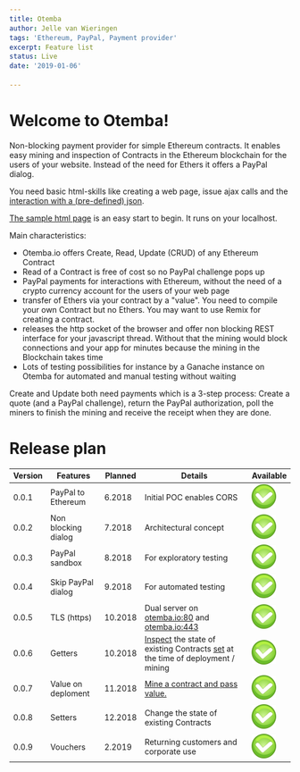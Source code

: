```yaml
---
title: Otemba
author: Jelle van Wieringen
tags: 'Ethereum, PayPal, Payment provider'
excerpt: Feature list
status: Live
date: '2019-01-06'

---
```


<p></p><h1 id="welcome-to-otemba">Welcome to Otemba!</h1><p></p>
<p>Non-blocking payment provider for simple Ethereum contracts. It enables easy mining and inspection of Contracts in the Ethereum blockchain for the users of your website. Instead of the need for Ethers it offers a PayPal dialog.</p>
<p>You need basic html-skills like creating a web page, issue ajax calls and the <a href="https://github.com/Otemba/paypal-to-eth/tree/master/mining">interaction with a (pre-defined) json</a>.</p>
<p><a href="https://github.com/Otemba/paypal-to-eth/blob/master/examples/single-page-app">The sample html page</a> is an easy start to begin. It runs on your localhost.</p>
<p>Main characteristics:</p>
<ul>
<li>
Otemba.io offers Create, Read, Update (CRUD) of any Ethereum Contract
</li>
<li>
Read of a Contract is free of cost so no PayPal challenge pops up
</li>
<li>
PayPal payments for interactions with Ethereum, without the need of a crypto currency account for the users of your web page
</li>
<li>
transfer of Ethers via your contract by a "value". You need to compile your own Contract but no Ethers. You may want to use Remix for creating a contract.
</li>
<li>
releases the http socket of the browser and offer non blocking REST interface for your javascript thread. Without that the mining would block connections and your app for minutes because the mining in the Blockchain takes time
</li>
<li>
Lots of testing possibilities for instance by a Ganache instance on Otemba for automated and manual testing without waiting
</li>
</ul>
Create and Update both need payments which is a 3-step process: Create a quote (and a PayPal challenge),  return the PayPal authorization, poll the miners to finish the mining and receive the receipt when they are done.
<h1 id="release-plan">Release plan</h1>
<table>
<thead>
<tr>
<th>Version</th>
<th>Features</th>
<th>Planned</th>
<th>Details</th>
<th>Available</th>
</tr>
</thead>
<tbody>
<tr>
<td>0.0.1</td>
<td>PayPal to Ethereum</td>
<td>6.2018</td>
<td>Initial POC enables CORS</td>
<td><img src="https://github.com/Otemba/paypal-to-eth/blob/master/images/ok.png" alt="done"></td>
</tr>
<tr>
<td>0.0.2</td>
<td>Non blocking dialog</td>
<td>7.2018</td>
<td>Architectural concept</td>
<td><img src="https://github.com/Otemba/paypal-to-eth/blob/master/images/ok.png" alt="done"></td>
</tr>
<tr>
<td>0.0.3</td>
<td>PayPal sandbox</td>
<td>8.2018</td>
<td>For exploratory testing</td>
<td><img src="https://github.com/Otemba/paypal-to-eth/blob/master/images/ok.png" alt="done"></td>
</tr>
<tr>
<td>0.0.4</td>
<td>Skip PayPal dialog</td>
<td>9.2018</td>
<td>For automated testing</td>
<td><img src="https://github.com/Otemba/paypal-to-eth/blob/master/images/ok.png" alt="done"></td>
</tr>
<tr>
<td>0.0.5</td>
<td>TLS (https)</td>
<td>10.2018</td>
<td>Dual server on <a href="http://otemba.io:80">otemba.io:80</a> and <a href="http://otemba.io:443">otemba.io:443</a></td>
<td><img src="https://github.com/Otemba/paypal-to-eth/blob/master/images/ok.png" alt="done"></td>
</tr>
<tr>
<td>0.0.6</td>
<td>Getters</td>
<td>10.2018</td>
<td><a href="https://github.com/Otemba/paypal-to-eth/tree/master/examples/types#inspect-a-mined-contract">Inspect</a> the state of existing Contracts <a href="https://github.com/Otemba/paypal-to-eth/tree/master/examples/types#create-a-new-contract">set</a> at the time of deployment / mining</td>
<td><img src="https://github.com/Otemba/paypal-to-eth/blob/master/images/ok.png" alt="done"></td>
</tr>
<tr>
<td>0.0.7</td>
<td>Value on deploment</td>
<td>11.2018</td>
<td><a href="https://github.com/Otemba/paypal-to-eth/blob/master/examples/value/README.md">Mine a contract and pass value.</a></td>
<td><img src="https://github.com/Otemba/paypal-to-eth/blob/master/images/ok.png" alt="done"></td>
</tr>
<tr>
<td>0.0.8</td>
<td>Setters</td>
<td>12.2018</td>
<td>Change the state of existing Contracts</td>
<td><img src="https://github.com/Otemba/paypal-to-eth/blob/master/images/ok.png" alt="done"></td>
</tr>
<tr>
<td>0.0.9</td>
<td>Vouchers</td>
<td>2.2019</td>
<td>Returning customers and corporate use</td>
<td><img src="https://github.com/Otemba/paypal-to-eth/blob/master/images/ok.png" alt="done"></td>
</tr>
</tbody>
</table>

